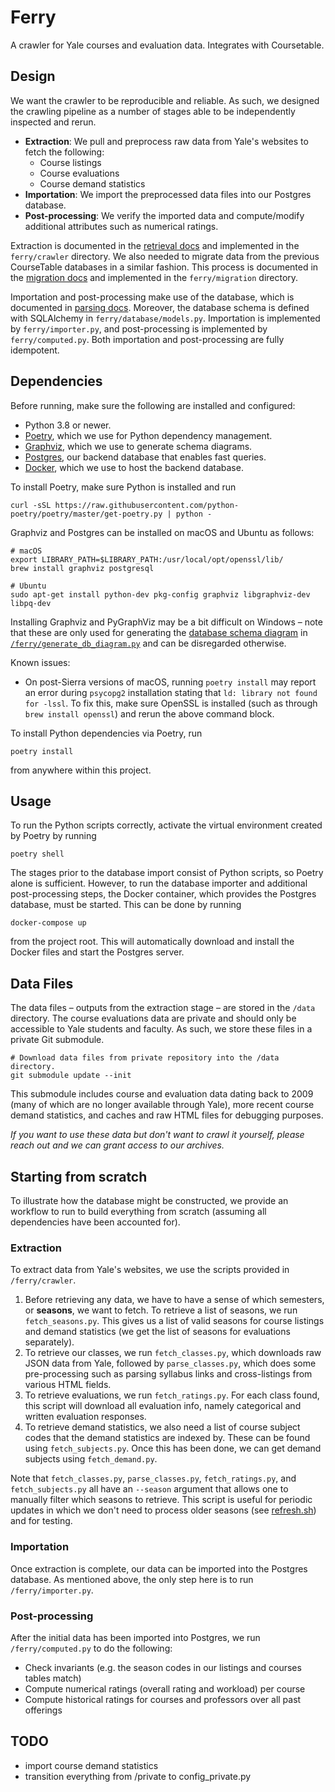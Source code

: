 # Ferry

A crawler for Yale courses and evaluation data. Integrates with Coursetable.

## Design

We want the crawler to be reproducible and reliable. As such, we designed the crawling pipeline as a number of stages able to be independently inspected and rerun.

- **Extraction**: We pull and preprocess raw data from Yale's websites to fetch the following:
  - Course listings
  - Course evaluations
  - Course demand statistics
- **Importation**: We import the preprocessed data files into our Postgres database.
- **Post-processing**: We verify the imported data and compute/modify additional attributes such as numerical ratings.

Extraction is documented in the [retrieval docs](docs/1_retrieval.md) and implemented in the `ferry/crawler` directory. We also needed to migrate data from the previous CourseTable databases in a similar fashion. This process is documented in the [migration docs](docs/0_migration.md) and implemented in the `ferry/migration` directory.

Importation and post-processing make use of the database, which is documented in [parsing docs](docs/2_parsing.md). Moreover, the database schema is defined with SQLAlchemy in `ferry/database/models.py`. Importation is implemented by `ferry/importer.py`, and post-processing is implemented by `ferry/computed.py`. Both importation and post-processing are fully idempotent.

## Dependencies

Before running, make sure the following are installed and configured:

- Python 3.8 or newer.
- [Poetry](https://python-poetry.org/docs/), which we use for Python dependency management.
- [Graphviz](https://graphviz.org/download/), which we use to generate schema diagrams.
- [Postgres](https://www.postgresql.org/download/), our backend database that enables fast queries.
- [Docker](https://docs.docker.com/get-docker/), which we use to host the backend database.

To install Poetry, make sure Python is installed and run

```
curl -sSL https://raw.githubusercontent.com/python-poetry/poetry/master/get-poetry.py | python -
```

Graphviz and Postgres can be installed on macOS and Ubuntu as follows:

```
# macOS
export LIBRARY_PATH=$LIBRARY_PATH:/usr/local/opt/openssl/lib/
brew install graphviz postgresql

# Ubuntu
sudo apt-get install python-dev pkg-config graphviz libgraphviz-dev libpq-dev
```

Installing Graphviz and PyGraphViz may be a bit difficult on Windows – note that these are only used for generating the [database schema diagram](docs/db_diagram.png) in [`/ferry/generate_db_diagram.py`](/ferry/generate_db_diagram.py) and can be disregarded otherwise.

Known issues:

- On post-Sierra versions of macOS, running `poetry install` may report an error during `psycopg2` installation stating that `ld: library not found for -lssl`. To fix this, make sure OpenSSL is installed (such as through `brew install openssl`) and rerun the above command block.

To install Python dependencies via Poetry, run

```
poetry install
```

from anywhere within this project.

## Usage

To run the Python scripts correctly, activate the virtual environment created by Poetry by running

```
poetry shell
```

The stages prior to the database import consist of Python scripts, so Poetry alone is sufficient. However, to run the database importer and additional post-processing steps, the Docker container, which provides the Postgres database, must be started. This can be done by running

```
docker-compose up
```

from the project root. This will automatically download and install the Docker files and start the Postgres server.

## Data Files

The data files – outputs from the extraction stage – are stored in the `/data` directory.
The course evaluations data are private and should only be accessible to Yale students and faculty. As such, we store these files in a private Git submodule.

```
# Download data files from private repository into the /data directory.
git submodule update --init
```

This submodule includes course and evaluation data dating back to 2009 (many of which are no longer available through Yale), more recent course demand statistics, and caches and raw HTML files for debugging purposes.

_If you want to use these data but don't want to crawl it yourself, please reach out and we can grant access to our archives._

## Starting from scratch

To illustrate how the database might be constructed, we provide an workflow to run to build everything from scratch (assuming all dependencies have been accounted for).

### Extraction

To extract data from Yale's websites, we use the scripts provided in `/ferry/crawler`.

1. Before retrieving any data, we have to have a sense of which semesters, or **seasons**, we want to fetch. To retrieve a list of seasons, we run `fetch_seasons.py`. This gives us a list of valid seasons for course listings and demand statistics (we get the list of seasons for evaluations separately).
2. To retrieve our classes, we run `fetch_classes.py`, which downloads raw JSON data from Yale, followed by `parse_classes.py`, which does some pre-processing such as parsing syllabus links and cross-listings from various HTML fields. 
3. To retrieve evaluations, we run `fetch_ratings.py`. For each class found, this script will download all evaluation info, namely categorical and written evaluation responses.
4. To retrieve demand statistics, we also need a list of course subject codes that the demand statistics are indexed by. These can be found using `fetch_subjects.py`. Once this has been done, we can get demand subjects using `fetch_demand.py`.

Note that `fetch_classes.py`, `parse_classes.py`, `fetch_ratings.py`, and `fetch_subjects.py` all have an `--season` argument that allows one to manually filter which seasons to retrieve. This script is useful for periodic updates in which we don't need to process older seasons (see [refresh.sh](https://github.com/coursetable/ferry/blob/master/refresh_courses.sh)) and for testing.

### Importation

Once extraction is complete, our data can be imported into the Postgres database. As mentioned above, the only step here is to run `/ferry/importer.py`.

### Post-processing

After the initial data has been imported into Postgres, we run `/ferry/computed.py` to do the following:

- Check invariants (e.g. the season codes in our listings and courses tables match)
- Compute numerical ratings (overall rating and workload) per course
- Compute historical ratings for courses and professors over all past offerings

## TODO

- import course demand statistics
- transition everything from /private to config_private.py
